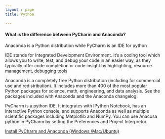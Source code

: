 ```yaml
---
layout : page
title: Python

---
```


#### What is the difference between PyCharm and Anaconda?

Anaconda is a Python distribution while PyCharm is an IDE for python

IDE stands for Integrated Development Environment. It’s a coding tool which allows you to write, test, and debug your code in an easier way, as they typically offer code completion or code insight by highlighting, resource management, debugging tools

Anaconda is a completely free Python distribution (including for commercial use and redistribution). It includes more than 400 of the most popular Python packages for science, math, engineering, and data analysis. See the packages included with Anaconda and the Anaconda changelog.

PyCharm is a python IDE. It integrates with IPython Notebook, has an interactive Python console, and supports Anaconda as well as multiple scientific packages including Matplotlib and NumPy. You can use Anacosa python in PyCharm by setting the Preferences and Project Interpretor.

[Install PyCharm and Anaconda (Windows /Mac/Ubuntu)](https://medium.com/@GalarnykMichael/setting-up-pycharm-with-anaconda-plus-installing-packages-windows-mac-db2b158bd8c)
